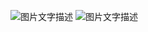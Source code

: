 ![图片文字描述]([图片链接](https://github.com/GKQ123-eng/College-Physics/blob/main/%E5%BE%AE%E4%BF%A1%E5%9B%BE%E7%89%87_20230910093220.jpg))
![图片文字描述](图片链接)
